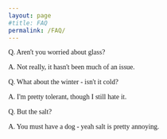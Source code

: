 ```yaml
---
layout: page
#title: FAQ
permalink: /FAQ/
---
```

<head>
<style type="text/css">
  @font-face {
    font-family: "Computer Modern";
    src: url('http://mirrors.ctan.org/fonts/cm-unicode/fonts/otf/cmunss.otf');
  }
  @font-face {
    font-family: "Computer Modern";
    src: url('http://mirrors.ctan.org/fonts/cm-unicode/fonts/otf/cmunsx.otf');
    font-weight: bold;
  }
  @font-face {
    font-family: "Computer Modern";
    src: url('http://mirrors.ctan.org/fonts/cm-unicode/fonts/otf/cmunsi.otf');
    font-style: italic, oblique;
  }
  @font-face {
    font-family: "Computer Modern";
    src: url('http://mirrors.ctan.org/fonts/cm-unicode/fonts/otf/cmunbxo.otf');
    font-weight: bold;
    font-style: italic, oblique;
  }

  body {
    font-family: "Computer Modern", sans-serif;
  }
</style>
</head>
<p style = "font-family:Computer Modern">
Q. Aren't you worried about glass?
</p>
<p style = "font-family:Computer Modern">
A. Not really, it hasn't been much of an issue. 
</p>
<p style = "font-family:Computer Modern">
Q. What about the winter - isn't it cold?
</p>
<p style = "font-family:Computer Modern">
A. I'm pretty tolerant, though I still hate it.
</p>
<p style = "font-family:Computer Modern">
Q. But the salt?
</p>
<p style = "font-family:Computer Modern">
A. You must have a dog - yeah salt is pretty annoying.
</p>

